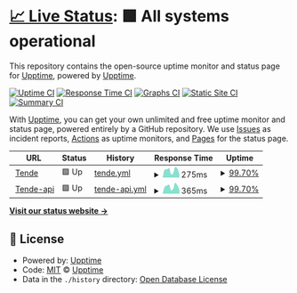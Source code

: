 # [📈 Live Status](https://upptime.github.io/status): <!--live status--> **🟩 All systems operational**

This repository contains the open-source uptime monitor and status page for [Upptime](https://upptime.js.org), powered by [Upptime](https://github.com/upptime/upptime).

[![Uptime CI](https://github.com/upptime/status/workflows/Uptime%20CI/badge.svg)](https://github.com/upptime/status/actions?query=workflow%3A%22Uptime+CI%22)
[![Response Time CI](https://github.com/upptime/status/workflows/Response%20Time%20CI/badge.svg)](https://github.com/upptime/status/actions?query=workflow%3A%22Response+Time+CI%22)
[![Graphs CI](https://github.com/upptime/status/workflows/Graphs%20CI/badge.svg)](https://github.com/upptime/status/actions?query=workflow%3A%22Graphs+CI%22)
[![Static Site CI](https://github.com/upptime/status/workflows/Static%20Site%20CI/badge.svg)](https://github.com/upptime/status/actions?query=workflow%3A%22Static+Site+CI%22)
[![Summary CI](https://github.com/upptime/status/workflows/Summary%20CI/badge.svg)](https://github.com/upptime/status/actions?query=workflow%3A%22Summary+CI%22)

With [Upptime](https://upptime.js.org), you can get your own unlimited and free uptime monitor and status page, powered entirely by a GitHub repository. We use [Issues](https://github.com/upptime/status/issues) as incident reports, [Actions](https://github.com/upptime/status/actions) as uptime monitors, and [Pages](https://upptime.github.io/status) for the status page.

<!--start: status pages-->
<!-- This summary is generated by Upptime (https://github.com/upptime/upptime) -->
<!-- Do not edit this manually, your changes will be overwritten -->
<!-- prettier-ignore -->
| URL | Status | History | Response Time | Uptime |
| --- | ------ | ------- | ------------- | ------ |
| <img alt="" src="https://icons.duckduckgo.com/ip3/tende.com.co.ico" height="13"> [Tende](https://tende.com.co/) | 🟩 Up | [tende.yml](https://github.com/tende-group/status/commits/HEAD/history/tende.yml) | <details><summary><img alt="Response time graph" src="./graphs/tende/response-time-week.png" height="20"> 275ms</summary><br><a href="https://status.tende.com.co/history/tende"><img alt="Response time 310" src="https://img.shields.io/endpoint?url=https%3A%2F%2Fraw.githubusercontent.com%2Ftende-group%2Fstatus%2FHEAD%2Fapi%2Ftende%2Fresponse-time.json"></a><br><a href="https://status.tende.com.co/history/tende"><img alt="24-hour response time 113" src="https://img.shields.io/endpoint?url=https%3A%2F%2Fraw.githubusercontent.com%2Ftende-group%2Fstatus%2FHEAD%2Fapi%2Ftende%2Fresponse-time-day.json"></a><br><a href="https://status.tende.com.co/history/tende"><img alt="7-day response time 275" src="https://img.shields.io/endpoint?url=https%3A%2F%2Fraw.githubusercontent.com%2Ftende-group%2Fstatus%2FHEAD%2Fapi%2Ftende%2Fresponse-time-week.json"></a><br><a href="https://status.tende.com.co/history/tende"><img alt="30-day response time 265" src="https://img.shields.io/endpoint?url=https%3A%2F%2Fraw.githubusercontent.com%2Ftende-group%2Fstatus%2FHEAD%2Fapi%2Ftende%2Fresponse-time-month.json"></a><br><a href="https://status.tende.com.co/history/tende"><img alt="1-year response time 304" src="https://img.shields.io/endpoint?url=https%3A%2F%2Fraw.githubusercontent.com%2Ftende-group%2Fstatus%2FHEAD%2Fapi%2Ftende%2Fresponse-time-year.json"></a></details> | <details><summary><a href="https://status.tende.com.co/history/tende">99.70%</a></summary><a href="https://status.tende.com.co/history/tende"><img alt="All-time uptime 99.25%" src="https://img.shields.io/endpoint?url=https%3A%2F%2Fraw.githubusercontent.com%2Ftende-group%2Fstatus%2FHEAD%2Fapi%2Ftende%2Fuptime.json"></a><br><a href="https://status.tende.com.co/history/tende"><img alt="24-hour uptime 100.00%" src="https://img.shields.io/endpoint?url=https%3A%2F%2Fraw.githubusercontent.com%2Ftende-group%2Fstatus%2FHEAD%2Fapi%2Ftende%2Fuptime-day.json"></a><br><a href="https://status.tende.com.co/history/tende"><img alt="7-day uptime 99.70%" src="https://img.shields.io/endpoint?url=https%3A%2F%2Fraw.githubusercontent.com%2Ftende-group%2Fstatus%2FHEAD%2Fapi%2Ftende%2Fuptime-week.json"></a><br><a href="https://status.tende.com.co/history/tende"><img alt="30-day uptime 99.93%" src="https://img.shields.io/endpoint?url=https%3A%2F%2Fraw.githubusercontent.com%2Ftende-group%2Fstatus%2FHEAD%2Fapi%2Ftende%2Fuptime-month.json"></a><br><a href="https://status.tende.com.co/history/tende"><img alt="1-year uptime 98.83%" src="https://img.shields.io/endpoint?url=https%3A%2F%2Fraw.githubusercontent.com%2Ftende-group%2Fstatus%2FHEAD%2Fapi%2Ftende%2Fuptime-year.json"></a></details>
| <img alt="" src="https://icons.duckduckgo.com/ip3/api.tende.com.co.ico" height="13"> [Tende-api](https://api.tende.com.co/) | 🟩 Up | [tende-api.yml](https://github.com/tende-group/status/commits/HEAD/history/tende-api.yml) | <details><summary><img alt="Response time graph" src="./graphs/tende-api/response-time-week.png" height="20"> 365ms</summary><br><a href="https://status.tende.com.co/history/tende-api"><img alt="Response time 628" src="https://img.shields.io/endpoint?url=https%3A%2F%2Fraw.githubusercontent.com%2Ftende-group%2Fstatus%2FHEAD%2Fapi%2Ftende-api%2Fresponse-time.json"></a><br><a href="https://status.tende.com.co/history/tende-api"><img alt="24-hour response time 203" src="https://img.shields.io/endpoint?url=https%3A%2F%2Fraw.githubusercontent.com%2Ftende-group%2Fstatus%2FHEAD%2Fapi%2Ftende-api%2Fresponse-time-day.json"></a><br><a href="https://status.tende.com.co/history/tende-api"><img alt="7-day response time 365" src="https://img.shields.io/endpoint?url=https%3A%2F%2Fraw.githubusercontent.com%2Ftende-group%2Fstatus%2FHEAD%2Fapi%2Ftende-api%2Fresponse-time-week.json"></a><br><a href="https://status.tende.com.co/history/tende-api"><img alt="30-day response time 361" src="https://img.shields.io/endpoint?url=https%3A%2F%2Fraw.githubusercontent.com%2Ftende-group%2Fstatus%2FHEAD%2Fapi%2Ftende-api%2Fresponse-time-month.json"></a><br><a href="https://status.tende.com.co/history/tende-api"><img alt="1-year response time 557" src="https://img.shields.io/endpoint?url=https%3A%2F%2Fraw.githubusercontent.com%2Ftende-group%2Fstatus%2FHEAD%2Fapi%2Ftende-api%2Fresponse-time-year.json"></a></details> | <details><summary><a href="https://status.tende.com.co/history/tende-api">99.70%</a></summary><a href="https://status.tende.com.co/history/tende-api"><img alt="All-time uptime 99.25%" src="https://img.shields.io/endpoint?url=https%3A%2F%2Fraw.githubusercontent.com%2Ftende-group%2Fstatus%2FHEAD%2Fapi%2Ftende-api%2Fuptime.json"></a><br><a href="https://status.tende.com.co/history/tende-api"><img alt="24-hour uptime 100.00%" src="https://img.shields.io/endpoint?url=https%3A%2F%2Fraw.githubusercontent.com%2Ftende-group%2Fstatus%2FHEAD%2Fapi%2Ftende-api%2Fuptime-day.json"></a><br><a href="https://status.tende.com.co/history/tende-api"><img alt="7-day uptime 99.70%" src="https://img.shields.io/endpoint?url=https%3A%2F%2Fraw.githubusercontent.com%2Ftende-group%2Fstatus%2FHEAD%2Fapi%2Ftende-api%2Fuptime-week.json"></a><br><a href="https://status.tende.com.co/history/tende-api"><img alt="30-day uptime 99.93%" src="https://img.shields.io/endpoint?url=https%3A%2F%2Fraw.githubusercontent.com%2Ftende-group%2Fstatus%2FHEAD%2Fapi%2Ftende-api%2Fuptime-month.json"></a><br><a href="https://status.tende.com.co/history/tende-api"><img alt="1-year uptime 98.84%" src="https://img.shields.io/endpoint?url=https%3A%2F%2Fraw.githubusercontent.com%2Ftende-group%2Fstatus%2FHEAD%2Fapi%2Ftende-api%2Fuptime-year.json"></a></details>

<!--end: status pages-->

[**Visit our status website →**](https://upptime.github.io/status)

## 📄 License

- Powered by: [Upptime](https://github.com/upptime/upptime)
- Code: [MIT](./LICENSE) © [Upptime](https://upptime.js.org)
- Data in the `./history` directory: [Open Database License](https://opendatacommons.org/licenses/odbl/1-0/)
